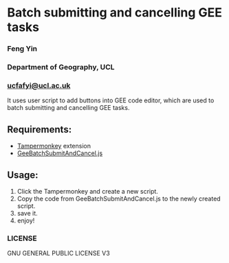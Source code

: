 
# Batch submitting and cancelling GEE tasks
### Feng Yin
### Department of Geography, UCL
### ucfafyi@ucl.ac.uk

It uses user script to add buttons into GEE code editor, which are used to batch submitting and cancelling GEE tasks. 

## Requirements:

* [Tampermonkey]([https://www.tampermonkey.net/](https://www.tampermonkey.net/)) extension
* [GeeBatchSubmitAndCancel.js](https://raw.githubusercontent.com/MarcYin/GeeBatch/master/GeeBatchSubmitAndCancel.js)

## Usage:

1. Click the Tampermonkey and create a new script.
2. Copy the code from GeeBatchSubmitAndCancel.js to the newly created script.
3. save it.
4. enjoy!

### LICENSE

GNU GENERAL PUBLIC LICENSE V3

